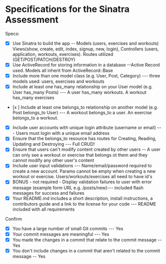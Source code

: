 # Specifications for the Sinatra Assessment

Specs:
- [x] Use Sinatra to build the app -- Models (users, exercises and workouts) Views(show, create, edit, index, signup, new, login), Controllers (users, application, workouts, exercises). Routes utilized (GET/POST/PATCH/DESTROY)
- [x] Use ActiveRecord for storing information in a database  --Active Record used. Models all inherit from ActiveRecord::Base
- [x] Include more than one model class (e.g. User, Post, Category) --- three models used: users, exercises and workouts
- [x] Include at least one has_many relationship on your User model (e.g. User has_many Posts)  --- A user has_many workouts. A workout has_many exercises
- [x ] Include at least one belongs_to relationship on another model (e.g. Post belongs_to User) --- A workout belongs_to a user. An exercise belongs_to a workout.
- [x] Include user accounts with unique login attribute (username or email) --- Users must login with a unique email address
- [x] Ensure that the belongs_to resource has routes for Creating, Reading, Updating and Destroying --- Full CRUD!
- [x] Ensure that users can't modify content created by other users -- A user can only see a workout or exercise that belongs ot them and they cannot modify any other user's content
- [x] Include user input validations --- Name/email/password required to create a new account. Params cannot be empty when creating a new workout or exercise. Users/workouts/exercises all need to have id's
- [x] BONUS - not required - Display validation failures to user with error message (example form URL e.g. /posts/new)--- included flash messages for success and failures
- [x] Your README.md includes a short description, install instructions, a contributors guide and a link to the license for your code --- README included with all requirements

Confirm
- [x] You have a large number of small Git commits --- Yes
- [x] Your commit messages are meaningful --- Yes
- [x] You made the changes in a commit that relate to the commit message -- Yes
- [x] You don't include changes in a commit that aren't related to the commit message -- Yes
